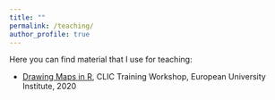 ```yaml
---
title: ""
permalink: /teaching/
author_profile: true
---
```



Here you can find material that I use for teaching:

- [Drawing Maps in R](https://github.com/marespadafor), CLIC Training Workshop, European University Institute, 2020
